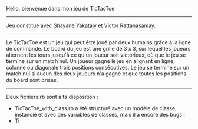 Hello, bienvenue dans mon jeu de TicTacToe

------------------------------------------

Jeu constitué avec Shayane Yakataly et Victor Rattanasamay.

------------------------------------------

Le TicTacToe est un jeu qui peut être joué par deux humains grâce à la ligne de commande. 
Le board du jeu est une grille de 3 x 3, sur lequel les joueurs alternent les tours jusqu'à ce qu'un joueur soit victorieux, où que le jeu se termine sur un match nul.
Un joueur gagne le jeu en alignant en ligne, colonne ou diagonale trois positions consécutives.
Le jeu se termine sur un match nul si aucun des deux joueurs n'a gagné et que toutes les positions du board sont prises.

------------------------------------------

Deux fichiers.rb sont à ta disposition :

- TicTacToe_with_class.rb a été structuré avec un modèle de classe, instancié et avec des variables de classes, mais il a encore des bugs !
- Ti
